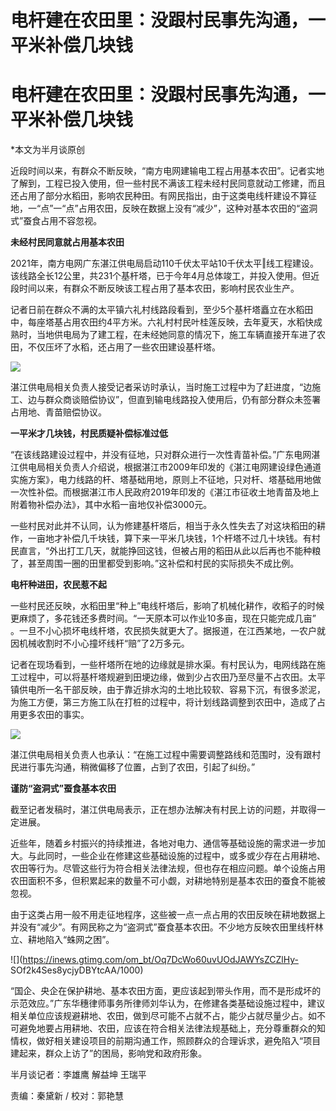 # 电杆建在农田里：没跟村民事先沟通，一平米补偿几块钱

# 电杆建在农田里：没跟村民事先沟通，一平米补偿几块钱

*本文为半月谈原创

近段时间以来，有群众不断反映，“南方电网建输电工程占用基本农田”。记者实地了解到，工程已投入使用，但一些村民不满该工程未经村民同意就动工修建，而且还占用了部分水稻田，影响农民种田。有网民指出，由于这类电线杆建设不算征地，一“点”一“点”占用农田，反映在数据上没有“减少”，这种对基本农田的“盗洞式”蚕食占用不容忽视。

**未经村民同意就占用基本农田**

2021年，南方电网广东湛江供电局启动110千伏太平站10千伏太平‖线工程建设。该线路全长12公里，共231个基杆塔，已于今年4月总体竣工，并投入使用。但近段时间以来，有群众不断反映该工程占用了基本农田，影响村民农业生产。

记者日前在群众不满的太平镇六礼村线路段看到，至少5个基杆塔矗立在水稻田中，每座塔基占用农田约4平方米。六礼村村民叶桂莲反映，去年夏天，水稻快成熟时，当地供电局为了建工程，在未经她同意的情况下，施工车辆直接开车进了农田，不仅压坏了水稻，还占用了一些农田建设基杆塔。

![](https://inews.gtimg.com/om_bt/O1r1a5A-kq1NYq2JIzF7NCUkaYovBCQv-N1UFLENiWclsAA/1000)

湛江供电局相关负责人接受记者采访时承认，当时施工过程中为了赶进度，“边施工、边与群众商谈赔偿协议”，但直到输电线路投入使用后，仍有部分群众未签署占用地、青苗赔偿协议。

**一平米才几块钱，村民质疑补偿标准过低**

“在该线路建设过程中，并没有征地，只对群众进行一次性青苗补偿。”广东电网湛江供电局相关负责人介绍说，根据湛江市2009年印发的《湛江电网建设绿色通道实施方案》，电力线路的杆、塔基础用地，原则上不征地，只对杆、塔基础用地做一次性补偿。而根据湛江市人民政府2019年印发的《湛江市征收土地青苗及地上附着物补偿办法》，其中水稻一亩地仅补偿3000元。

一些村民对此并不认同，认为修建基杆塔后，相当于永久性失去了对这块稻田的耕作，一亩地才补偿几千块钱，算下来一平米几块钱，1个杆塔不过几十块钱。有村民直言，“外出打工几天，就能挣回这钱，但被占用的稻田从此以后再也不能种粮了，甚至周围一圈的田里都受到影响。”这补偿和村民的实际损失不成比例。

**电杆种进田，农民惹不起**

一些村民还反映，水稻田里“种上”电线杆塔后，影响了机械化耕作，收稻子的时候更麻烦了，多花钱还多费时间。“一天原本可以作业10多亩，现在只能完成几亩”
。一旦不小心损坏电线杆塔，农民损失就更大了。据报道，在江西某地，一农户就因机械收割时不小心撞坏线杆“赔”了2万多元。

记者在现场看到，一些杆塔所在地的边缘就是排水渠。有村民认为，电网线路在施工过程中，可以将基杆塔规避到田埂边缘，做到少占农田乃至尽量不占农田。太平镇供电所一名干部反映，由于靠近排水沟的土地比较软、容易下沉，有很多淤泥，为施工方便，第三方施工队在打桩的过程中，将计划线路调整到农田中，造成了占用更多农田的事实。

![](https://inews.gtimg.com/om_bt/O74J_bKiRsxZJC3b0ee9Z_v4iV66uUxgaVSrx1Uw7sDwwAA/1000)

湛江供电局相关负责人也承认：“在施工过程中需要调整路线和范围时，没有跟村民进行事先沟通，稍微偏移了位置，占到了农田，引起了纠纷。”

**谨防“盗洞式”蚕食基本农田**

截至记者发稿时，湛江供电局表示，正在想办法解决有村民上访的问题，并取得一定进展。

近些年，随着乡村振兴的持续推进，各地对电力、通信等基础设施的需求进一步加大。与此同时，一些企业在修建这些基础设施的过程中，或多或少存在占用耕地、农田等行为。尽管这些行为符合相关法律法规，但也存在相应问题。单个设施占用农田面积不多，但积累起来的数量不可小觑，对耕地特别是基本农田的蚕食不能被忽视。

由于这类占用一般不用走征地程序，这些被一点一点占用的农田反映在耕地数据上并没有“减少”。有网民称之为“盗洞式”蚕食基本农田。不少地方反映农田里线杆林立、耕地陷入“蛛网之困”。

![](https://inews.gtimg.com/om_bt/Oq7DcWo60uvUOdJAWYsZCZlHy-
SOf2k4Ses8ycjyDBYtcAA/1000)

“国企、央企在保护耕地、基本农田方面，更应该起到带头作用，而不是形成坏的示范效应。”广东华穗律师事务所律师刘华认为，在修建各类基础设施过程中，建议相关单位应该规避耕地、农田，做到尽可能不占就不占，能少占就尽量少占。如不可避免地要占用耕地、农田，应该在符合相关法律法规基础上，充分尊重群众的知情权，做好相关建设项目的前期沟通工作，照顾群众的合理诉求，避免陷入“项目建起来，群众上访了”的困局，影响党和政府形象。

半月谈记者：李雄鹰 解益坤 王瑞平

责编：秦黛新 / 校对：郭艳慧

